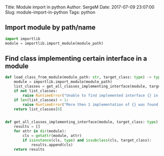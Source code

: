 Title: Module import in python
Author: SergeM
Date: 2017-07-09 23:07:00
Slug: module-import-in-python
Tags: python


## Import module by path/name
```python
import importlib
module = importlib.import_module(module_path)
```

## Find class implementing certain interface in a module

```python
def load_class_from_module(module_path: str, target_class: type) -> type:
    module = importlib.import_module(module_path)
    list_classes = get_all_classes_implementing_interface(module, target_class)
    if not list_classes:
        raise RuntimeError("Unable to find implemented interface {} in {}".format(target_class, module_path))
    if len(list_classes) > 1:
        raise RuntimeError("More then 1 implementation of {} was found in {}".format(target_class, module_path))
    return list_classes[0]


def get_all_classes_implementing_interface(module, target_class: type) -> List[type]:
    results = []
    for attr in dir(module):
        cls = getattr(module, attr)
        if isinstance(cls, type) and issubclass(cls, target_class):
            results.append(cls)
    return results

```

